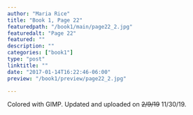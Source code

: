 ```yaml
---
author: "Maria Rice"
title: "Book 1, Page 22"
featuredpath: "/book1/main/page22_2.jpg"
featuredalt: "Page 22"
featured: ""
description: ""
categories: ["book1"]
type: "post"
linktitle: ""
date: "2017-01-14T16:22:46-06:00"
preview: "/book1/preview/page22_2.jpg"

---
```


Colored with GIMP. Updated and uploaded on ~~2/9/19~~ 11/30/19. 
